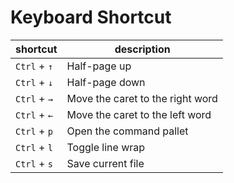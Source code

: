 # Keyboard Shortcut

| shortcut     | description                      |
|--------------|----------------------------------|
| `Ctrl` + `↑` | Half-page up                     |
| `Ctrl` + `↓` | Half-page down                   |
| `Ctrl` + `→` | Move the caret to the right word |
| `Ctrl` + `←` | Move the caret to the left word  |
| `Ctrl` + `p` | Open the command pallet          |
| `Ctrl` + `l` | Toggle line wrap                 |
| `Ctrl` + `s` | Save current file                |
